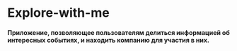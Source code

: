 # Explore-with-me
#### Приложение, позволяющее пользователям делиться информацией об интересных событиях, и находить компанию для участия в них. 